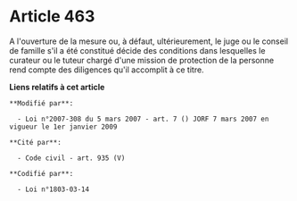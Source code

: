 # Article 463

A l'ouverture de la mesure ou, à défaut, ultérieurement, le juge ou le conseil de famille s'il a été constitué décide des
conditions dans lesquelles le curateur ou le tuteur chargé d'une mission de protection de la personne rend compte des
diligences qu'il accomplit à ce titre.

**Liens relatifs à cet article**

	**Modifié par**:

	  - Loi n°2007-308 du 5 mars 2007 - art. 7 () JORF 7 mars 2007 en vigueur le 1er janvier 2009

	**Cité par**:

	  - Code civil - art. 935 (V)

	**Codifié par**:

	  - Loi n°1803-03-14
